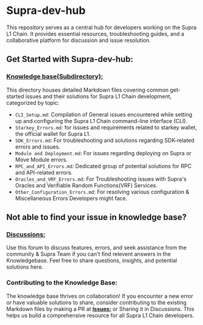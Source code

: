 # **Supra-dev-hub**
This repository serves as a central hub for developers working on the Supra L1 Chain. It provides essential resources, troubleshooting guides, and a collaborative platform for discussion and issue resolution.

## **Get Started with Supra-dev-hub:**

### [**Knowledge base(Subdirectory)**:](https://github.com/Entropy-Foundation/supra-dev-hub/tree/main/Knowledge%20base) 
This directory houses detailed Markdown files covering common get-started issues and their solutions for Supra L1 Chain development, categorized by topic:
- `CLI_Setup.md`: Compilation of General issues encountered while setting up and configuring the Supra L1 Chain command-line interface (CLI).
- `Starkey_Errors.md`: for issues and requirements related to starkey wallet, the official wallet for Supra L1.
- `SDK_Errors.md`: For troubleshooting and solutions regarding SDK-related errors and issues.
- `Module and Deployment.md`: For issues regarding deploying on Supra or Move Module errors.
- `RPC_and_API_Errors.md`: Dedicated group of potential solutions for RPC and API-related errors.
- `Oracles_and_VRF_Errors.md`: For Troubleshooting issues with Supra's Oracles and Verifiable Random Functions(VRF) Services.
- `Other_Configuration_Errors.md`: For resolving various configuration & Miscellaneous Errors Developers might face.

## **Not able to find your issue in knowledge base?**
### [**Discussions**:](https://github.com/Entropy-Foundation/supra-dev-hub/discussions) 
Use this forum to discuss features, errors, and seek assistance from the community & Supra Team if you can't find relevent answers in the Knowledgebase. Feel free to share questions, insights, and potential solutions here.

### Contributing to the Knowledge Base:
The knowledge base thrives on collaboration! If you encounter a new error or have valuable solutions to share, consider contributing to the existing Markdown files by making a PR at [**Issues:**](https://github.com/Entropy-Foundation/supra-dev-hub/issues) or Sharing it in Discussions. This helps us build a comprehensive resource for all Supra L1 Chain developers.

